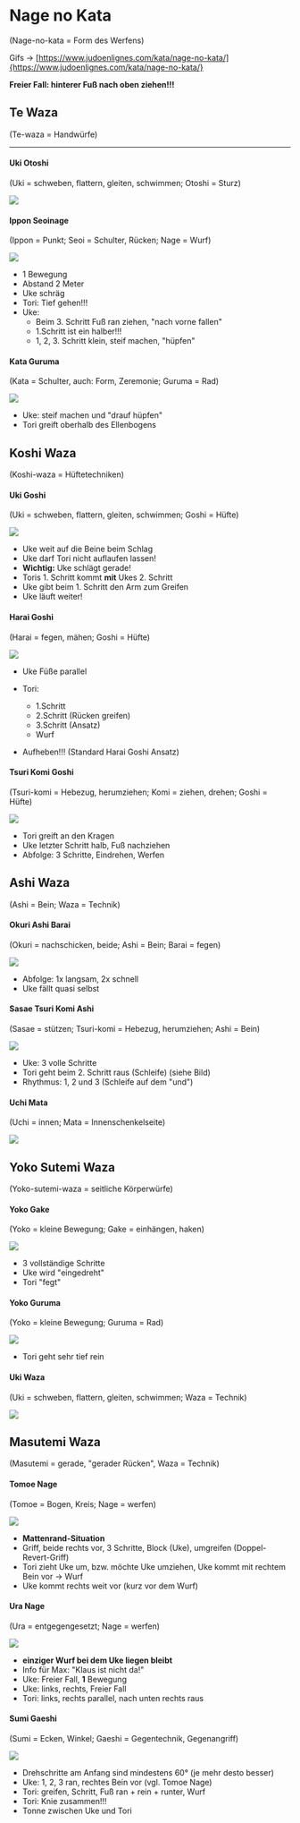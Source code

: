 # Nage no Kata

(Nage-no-kata = Form des Werfens)

Gifs -> [https://www.judoenlignes.com/kata/nage-no-kata/]{https://www.judoenlignes.com/kata/nage-no-kata/}

**Freier Fall: hinterer Fuß nach oben ziehen!!!**

<div style="page-break-after: always"></div>

## Te Waza

(Te-waza = Handwürfe)

---

#### Uki Otoshi
(Uki = schweben, flattern, gleiten, schwimmen; Otoshi = Sturz)

![](Bilder/Uki-otoshi.jpg)

#### Ippon Seoinage
(Ippon = Punkt; Seoi = Schulter, Rücken; Nage = Wurf)

![](Bilder/Ippon-seoi-nage.jpg)

- 1 Bewegung
- Abstand 2 Meter
- Uke schräg
- Tori: Tief gehen!!!
- Uke: 
    - Beim 3. Schritt Fuß ran ziehen, "nach vorne fallen"
    - 1.Schritt ist ein halber!!!
    - 1, 2, 3. Schritt klein, steif machen, "hüpfen"


#### Kata Guruma
(Kata = Schulter, auch: Form, Zeremonie; Guruma = Rad)

![](Bilder/Kata-guruma.jpg)

- Uke: steif machen und "drauf hüpfen"
- Tori greift oberhalb des Ellenbogens

<div style="page-break-after: always"></div>

## Koshi Waza

(Koshi-waza = Hüftetechniken)


#### Uki Goshi
(Uki = schweben, flattern, gleiten, schwimmen; Goshi = Hüfte)

![](Bilder/Uki-goshi.jpg)

- Uke weit auf die Beine beim Schlag
- Uke darf Tori nicht auflaufen lassen!
- **Wichtig:** Uke schlägt gerade!
- Toris 1. Schritt kommt **mit** Ukes 2. Schritt
- Uke gibt beim 1. Schritt den Arm zum Greifen
- Uke läuft weiter!

#### Harai Goshi
(Harai = fegen, mähen; Goshi = Hüfte)

![](Bilder/Harai-goshi.jpg)

- Uke Füße parallel
- Tori:
    - 1.Schritt
    - 2.Schritt (Rücken greifen)
    - 3.Schritt (Ansatz)
    - Wurf

- Aufheben!!! (Standard Harai Goshi Ansatz)

#### Tsuri Komi Goshi

(Tsuri-komi = Hebezug, herumziehen; Komi = ziehen, drehen; Goshi = Hüfte)

![](Bilder/Tsuri-komi-goshi.jpg)

- Tori greift an den Kragen
- Uke letzter Schritt halb, Fuß nachziehen
- Abfolge: 3 Schritte, Eindrehen, Werfen

<div style="page-break-after: always"></div>

## Ashi Waza
(Ashi = Bein; Waza = Technik)

#### Okuri Ashi Barai
(Okuri = nachschicken, beide; Ashi = Bein; Barai = fegen)

![](Bilder/Okuri-ashi-barai.jpg)
- Abfolge: 1x langsam, 2x schnell
- Uke fällt quasi selbst

#### Sasae Tsuri Komi Ashi
(Sasae = stützen; Tsuri-komi = Hebezug, herumziehen; Ashi = Bein)

![](Bilder/Sasae-trusi-komi-ashi.jpg)

- Uke: 3 volle Schritte
- Tori geht beim 2. Schritt raus (Schleife) (siehe Bild)
- Rhythmus: 1, 2 und 3 (Schleife auf dem "und")

#### Uchi Mata
(Uchi = innen; Mata = Innenschenkelseite)

![](Bilder/Uchi-mata.jpg)

<div style="page-break-after: always"></div>

## Yoko Sutemi Waza
(Yoko-sutemi-waza = seitliche Körperwürfe)

#### Yoko Gake
(Yoko = kleine Bewegung; Gake = einhängen, haken)

![](Bilder/Yoko-gake.jpg)

- 3 vollständige Schritte
- Uke wird "eingedreht"
- Tori "fegt"


#### Yoko Guruma
(Yoko = kleine Bewegung; Guruma = Rad)

![](Bilder/Yoko-guruma.jpg)

- Tori geht sehr tief rein

#### Uki Waza
(Uki = schweben, flattern, gleiten, schwimmen; Waza = Technik)

![](Bilder/Uki-waza.jpg)

<div style="page-break-after: always"></div>

## Masutemi Waza

(Masutemi = gerade, "gerader Rücken", Waza = Technik)


#### Tomoe Nage
(Tomoe = Bogen, Kreis; Nage = werfen)

![](Bilder/Tomoe-nage.jpg)

- **Mattenrand-Situation**
- Griff, beide rechts vor, 3 Schritte, Block (Uke), umgreifen (Doppel-Revert-Griff)
- Tori zieht Uke um, bzw. möchte Uke umziehen, Uke kommt mit rechtem Bein vor -> Wurf
- Uke kommt rechts weit vor (kurz vor dem Wurf)


#### Ura Nage
(Ura = entgegengesetzt; Nage = werfen)

![](Bilder/Ura-nage.jpg)

- **einziger Wurf bei dem Uke liegen bleibt**
- Info für Max: "Klaus ist nicht da!"
- Uke: Freier Fall, **1** Bewegung
- Uke: links, rechts, Freier Fall
- Tori: links, rechts parallel, nach unten rechts raus

#### Sumi Gaeshi
(Sumi = Ecken, Winkel; Gaeshi = Gegentechnik, Gegenangriff)

![](Bilder/Sumi-gaeshi.jpg)

- Drehschritte am Anfang sind mindestens 60° (je mehr desto besser)
- Uke: 1, 2, 3 ran, rechtes Bein vor (vgl. Tomoe Nage)
- Tori: greifen, Schritt, Fuß ran + rein + runter, Wurf
- Tori: Knie zusammen!!!
- Tonne zwischen Uke und Tori
